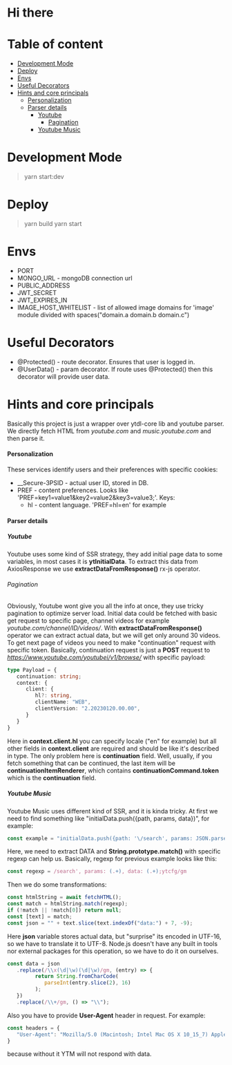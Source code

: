 # Hi there

# Table of content
 - [Development Mode](#development-mode)
 - [Deploy](#deploy)
 - [Envs](#envs)
 - [Useful Decorators](#useful-decorators)
 - [Hints and core principals](#hints-and-core-principals)
    - [Personalization](#personalization)
    - [Parser details](#parser-details)
       - [Youtube](#youtube)
          - [Pagination](#pagination)
       - [Youtube Music](#youtube-music)


# Development Mode
> yarn start:dev

# Deploy
> yarn build
> yarn start

# Envs
 - PORT
 - MONGO_URL - mongoDB connection url
 - PUBLIC_ADDRESS
 - JWT_SECRET
 - JWT_EXPIRES_IN
 - IMAGE_HOST_WHITELIST - list of allowed image domains for 'image' module divided with spaces("domain.a domain.b domain.c") 

# Useful Decorators
 - @Protected() - route decorator. Ensures that user is logged in.
 - @UserData() - param decorator. If route uses @Protected() then this decorator will provide user data.

# Hints and core principals
Basically this project is just a wrapper over ytdl-core lib and youtube parser.
We directly fetch HTML from *youtube.com* and *music.youtube.com* and then parse it.

#### Personalization
These services identify users and their preferences with specific cookies:
 - __Secure-3PSID - actual user ID, stored in DB.
 - PREF - content preferences. Looks like 'PREF=key1=value1&key2=value2&key3=value3;'. Keys:
   - hl - content language. 'PREF=hl=en' for example

#### Parser details
##### Youtube
Youtube uses some kind of SSR strategy, they add initial page data to some variables, in most cases it is **ytInitialData**. 
To extract this data from AxiosResponse we use **extractDataFromResponse()** rx-js operator.

###### Pagination
Obviously, Youtube wont give you all the info at once, they use tricky pagination to optimize server load.
Initial data could be fetched with basic get request to specific page, channel videos for example *youtube.com/channel/ID/videos/*.
With **extractDataFromResponse()** operator we can extract actual data, but we will get only around 30 videos.
To get next page of videos you need to make "continuation" request with specific token.
Basically, continuation request is just a **POST** request to *https://www.youtube.com/youtubei/v1/browse/* with specific payload:
```ts
type Payload = {
   continuation: string;
   context: {
      client: {
         hl?: string,
         clientName: "WEB",
         clientVersion: "2.20230120.00.00",
      }
   }
}
```
Here in **context.client.hl** you can specify locale ("en" for example) but all other fields in **context.client** are required and should be like it's described in type.
The only problem here is **continuation** field. Well, usually, if you fetch something that can be continued, the last item will be **continuationItemRenderer**, which contains **continuationCommand.token** which is the **continuation** field.

##### Youtube Music
Youtube Music uses different kind of SSR, and it is kinda tricky. 
At first we need to find something like "initialData.push({path, params, data})", for example:
```ts
const example = "initialData.push({path: '\/search', params: JSON.parse('\x7b\x22query\x22:\x22overdrive\x22\x7d'), data: '${DATA}'"
```
Here, we need to extract DATA and **String.prototype.match()** with specific regexp can help us.
Basically, regexp for previous example looks like this:
```ts
const regexp = /search', params: (.+), data: (.+);ytcfg/gm
```
Then we do some transformations:
```ts
const htmlString = await fetchHTML();
const match = htmlString.match(regexp);
if (!match || !match[0]) return null;
const [text] = match;
const json = "" + text.slice(text.indexOf("data:") + 7, -9);
```
Here **json** variable stores actual data, but "surprise" its encoded in UTF-16, so we have to translate it to UTF-8.
Node.js doesn't have any built in tools nor external packages for this operation, so we have to do it on ourselves.

```ts
const data = json
   .replace(/\\x(\d|\w)(\d|\w)/gm, (entry) => {
         return String.fromCharCode(
            parseInt(entry.slice(2), 16)
         );
   })
   .replace(/\\+/gm, () => "\\");
```

Also you have to provide **User-Agent** header in request. For example:
```ts
const headers = {
   "User-Agent": "Mozilla/5.0 (Macintosh; Intel Mac OS X 10_15_7) AppleWebKit/537.36 (KHTML, like Gecko) Chrome/100.0.4896.127 Safari/537.36"
}
```
because without it YTM will not respond with data.